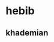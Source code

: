  # hebib
 
 
 ## khademian
 
                                                                 
                                                                 
